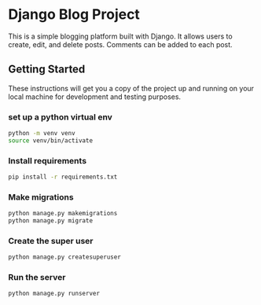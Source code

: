 # Django Blog Project

This is a simple blogging platform built with Django. It allows users to create, edit, and delete posts. Comments can be added to each post.

## Getting Started

These instructions will get you a copy of the project up and running on your local machine for development and testing purposes.

### set up a python virtual env

```bash
python -m venv venv
source venv/bin/activate
```

### Install requirements

```bash
pip install -r requirements.txt
```

### Make migrations

```bash
python manage.py makemigrations
python manage.py migrate
```

### Create the super user

```bash
python manage.py createsuperuser
```

### Run the server

```bash
python manage.py runserver
```


